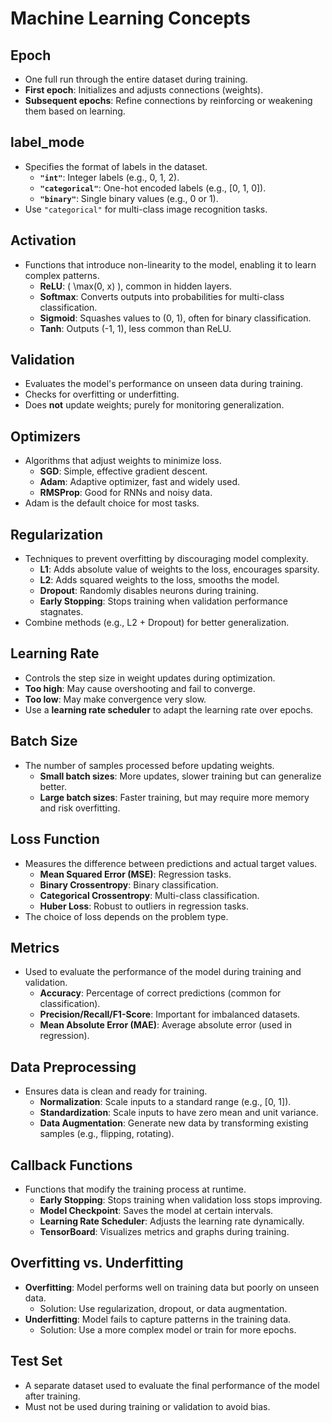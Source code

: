# Machine Learning Concepts

## Epoch
- One full run through the entire dataset during training.
- **First epoch**: Initializes and adjusts connections (weights).
- **Subsequent epochs**: Refine connections by reinforcing or weakening them based on learning.

## label_mode
- Specifies the format of labels in the dataset.
    - **`"int"`**: Integer labels (e.g., 0, 1, 2).
    - **`"categorical"`**: One-hot encoded labels (e.g., [0, 1, 0]).
    - **`"binary"`**: Single binary values (e.g., 0 or 1).
- Use `"categorical"` for multi-class image recognition tasks.

## Activation
- Functions that introduce non-linearity to the model, enabling it to learn complex patterns.
    - **ReLU**: \( \max(0, x) \), common in hidden layers.
    - **Softmax**: Converts outputs into probabilities for multi-class classification.
    - **Sigmoid**: Squashes values to (0, 1), often for binary classification.
    - **Tanh**: Outputs (-1, 1), less common than ReLU.

## Validation
- Evaluates the model's performance on unseen data during training.
- Checks for overfitting or underfitting.
- Does **not** update weights; purely for monitoring generalization.

## Optimizers
- Algorithms that adjust weights to minimize loss.
    - **SGD**: Simple, effective gradient descent.
    - **Adam**: Adaptive optimizer, fast and widely used.
    - **RMSProp**: Good for RNNs and noisy data.
- Adam is the default choice for most tasks.

## Regularization
- Techniques to prevent overfitting by discouraging model complexity.
    - **L1**: Adds absolute value of weights to the loss, encourages sparsity.
    - **L2**: Adds squared weights to the loss, smooths the model.
    - **Dropout**: Randomly disables neurons during training.
    - **Early Stopping**: Stops training when validation performance stagnates.
- Combine methods (e.g., L2 + Dropout) for better generalization.

## Learning Rate
- Controls the step size in weight updates during optimization.
- **Too high**: May cause overshooting and fail to converge.
- **Too low**: May make convergence very slow.
- Use a **learning rate scheduler** to adapt the learning rate over epochs.

## Batch Size
- The number of samples processed before updating weights.
    - **Small batch sizes**: More updates, slower training but can generalize better.
    - **Large batch sizes**: Faster training, but may require more memory and risk overfitting.

## Loss Function
- Measures the difference between predictions and actual target values.
    - **Mean Squared Error (MSE)**: Regression tasks.
    - **Binary Crossentropy**: Binary classification.
    - **Categorical Crossentropy**: Multi-class classification.
    - **Huber Loss**: Robust to outliers in regression tasks.
- The choice of loss depends on the problem type.

## Metrics
- Used to evaluate the performance of the model during training and validation.
    - **Accuracy**: Percentage of correct predictions (common for classification).
    - **Precision/Recall/F1-Score**: Important for imbalanced datasets.
    - **Mean Absolute Error (MAE)**: Average absolute error (used in regression).

## Data Preprocessing
- Ensures data is clean and ready for training.
    - **Normalization**: Scale inputs to a standard range (e.g., [0, 1]).
    - **Standardization**: Scale inputs to have zero mean and unit variance.
    - **Data Augmentation**: Generate new data by transforming existing samples (e.g., flipping, rotating).

## Callback Functions
- Functions that modify the training process at runtime.
    - **Early Stopping**: Stops training when validation loss stops improving.
    - **Model Checkpoint**: Saves the model at certain intervals.
    - **Learning Rate Scheduler**: Adjusts the learning rate dynamically.
    - **TensorBoard**: Visualizes metrics and graphs during training.

## Overfitting vs. Underfitting
- **Overfitting**: Model performs well on training data but poorly on unseen data.
    - Solution: Use regularization, dropout, or data augmentation.
- **Underfitting**: Model fails to capture patterns in the training data.
    - Solution: Use a more complex model or train for more epochs.

## Test Set
- A separate dataset used to evaluate the final performance of the model after training.
- Must not be used during training or validation to avoid bias.
